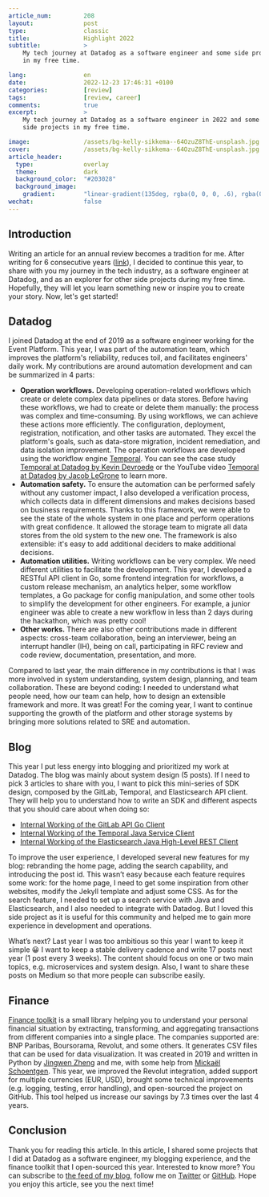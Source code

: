 ```yaml
---
article_num:         208
layout:              post
type:                classic
title:               Highlight 2022
subtitle:            >
    My tech journey at Datadog as a software engineer and some side projects
    in my free time.

lang:                en
date:                2022-12-23 17:46:31 +0100
categories:          [review]
tags:                [review, career]
comments:            true
excerpt:             >
    My tech journey at Datadog as a software engineer in 2022 and some
    side projects in my free time.

image:               /assets/bg-kelly-sikkema--64OzuZ8ThE-unsplash.jpg
cover:               /assets/bg-kelly-sikkema--64OzuZ8ThE-unsplash.jpg
article_header:
  type:              overlay
  theme:             dark
  background_color:  "#203028"
  background_image:
    gradient:        "linear-gradient(135deg, rgba(0, 0, 0, .6), rgba(0, 0, 0, .4))"
wechat:              false
---
```


## Introduction

Writing an article for an annual review becomes a tradition for me. After
writing for 6 consecutive years
([link](/en/categories/review/)), I decided to continue this year, to share with
you my journey in the tech industry, as a software engineer at Datadog, and as an
explorer for other side projects during my free time. Hopefully, they will let
you learn something new or inspire you to create your story. Now, let's get started!

## Datadog

I joined Datadog at the end of 2019 as a software engineer working for the Event
Platform. This year, I was part of the automation team, which improves the
platform's
reliability, reduces toil, and facilitates engineers' daily work. My
contributions are around automation development and can be summarized in 4 parts:

* **Operation workflows.** Developing operation-related workflows which create
  or delete complex data pipelines or data stores. Before having these workflows, we
  had to create or delete them manually: the process was complex and time-consuming.
  By using workflows, we can achieve these actions more efficiently. The
  configuration, deployment, registration, notification, and other tasks are
  automated. They excel the platform's goals, such as data-store migration, incident
  remediation, and data isolation improvement. The operation workflows are
  developed using the workflow engine [Temporal](https://temporal.io). You can see
  the case study [Temporal at Datadog by Kevin
  Devroede](https://temporal.io/case-studies/how-datadog-ensures-database-reliability-with-temporal)
  or the YouTube video [Temporal at Datadog by Jacob
  LeGrone](https://youtu.be/LxgkAoTSI8Q) to learn more.
* **Automation safety.** To ensure the automation can be performed safely
  without any customer impact, I
  also developed a verification process, which collects data in different
  dimensions and makes decisions based on business requirements. Thanks to this
  framework, we were able to see the state of the whole system in one
  place and perform operations with great confidence. It allowed the storage
  team to migrate all data stores from the old system to the new one.
  The framework is also extensible: it's easy to add additional deciders to make
  additional decisions.
* **Automation utilities.** Writing workflows can be very complex. We need
  different utilities to facilitate the development. This year, I developed a
  RESTful API client in Go, some frontend integration for workflows, a custom
  release mechanism, an analytics helper, some workflow templates, a Go package for
  config manipulation, and some other tools to simplify the development
  for other
  engineers. For example, a junior engineer was able to create a new workflow
  in less than 2 days during the hackathon, which was pretty cool!
* **Other works.** There are also other contributions made in different aspects:
  cross-team collaboration, being an interviewer, being an interrupt handler (IH),
  being on call, participating in RFC review and code review, documentation,
  presentation, and more.

Compared to last year, the main difference in my contributions is that I was
more involved in system understanding, system design, planning, and team
collaboration.
These are beyond coding: I needed to understand what people need, how our
team can help, how to design an extensible framework and more. It was great!
For the coming year, I want to continue supporting the growth of the platform
and other storage systems by bringing more solutions related to SRE and
automation.

## Blog

This year I put less energy into blogging and prioritized my work at Datadog. The
blog was mainly about system design (5 posts). If I need to pick 3
articles to share with you, I want to pick this mini-series of SDK design,
composed by the GitLab, Temporal, and Elasticsearch API client.
They will help you to understand how to write an SDK and different
aspects that you should care about when doing so:

* [Internal Working of the GitLab API Go Client](/en/go-gitlab/)
* [Internal Working of the Temporal Java Service Client](/en/temporal-java-service-client/)
* [Internal Working of the Elasticsearch Java High-Level REST Client](/en/elasticsearch-hlrc/)

To improve the user experience, I developed several new features for
my blog: rebranding the home page, adding the search capability, and introducing
the post id. This wasn’t easy because each feature requires some work: for the
home page, I need to get some inspiration from other websites, modify the Jekyll
template and adjust some CSS. As for the search feature, I needed to set up a
search service with Java and Elasticsearch, and I also needed to integrate with
Datadog. But I loved this side project as it is useful for this community and
helped me to gain more experience in development and operations.

What’s next? Last year I was too ambitious so this year I want to keep it simple
😀 I want to keep a stable delivery cadence and write 17 posts next
year (1 post every 3 weeks). The content should focus on one or two main topics,
e.g. microservices and system design. Also, I want to share these posts
on Medium so that more people can subscribe easily.

## Finance

[Finance toolkit](https://github.com/mincong-h/finance-toolkit/) is a small
library helping you to understand your personal financial situation by
extracting, transforming, and aggregating transactions from different companies
into a single place. The companies supported are: BNP Paribas, Boursorama,
Revolut, and some others. It generates CSV files that can be used for data
visualization. It was created in 2019 and written in Python by [Jingwen
Zheng](https://github.com/jingwen-z) and me,
with some help from [Mickaël Schoentgen](https://github.com/BoboTiG). This
year, we improved the Revolut
integration, added support for multiple currencies (EUR, USD), brought some
technical improvements (e.g. logging, testing, error handling), and open-sourced
the project on GitHub. This tool helped us increase our savings by 7.3 times
over the last 4 years.

## Conclusion

Thank you for reading this article. In this article, I shared some projects that
I did at Datadog as a software engineer, my blogging experience, and the finance
toolkit that I open-sourced this year.
Interested to know more? You can subscribe to [the feed of my blog](/feed.xml), follow me
on [Twitter](https://twitter.com/mincong_h) or
[GitHub](https://github.com/mincong-h/). Hope you enjoy this article, see you the next time!
